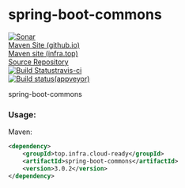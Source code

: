 # spring-boot-commons

[![Sonar](https://sonarcloud.io/api/project_badges/measure?project=top.infra%3Aspring-boot-commons&metric=alert_status)](https://sonarcloud.io/dashboard?id=top.infra%3Aspring-boot-commons)  
[Maven Site (github.io)](https://cloud-ready.github.io/cloud-ready/snapshot/spring-boot-commons/index.html)  
[Maven site (infra.top)](https://maven-site.infra.top/cloud-ready/snapshot/staging/spring-boot-commons/index.html)  
[Source Repository](https://github.com/cloud-ready/spring-boot-commons/tree/develop)  
[![Build Status](https://travis-ci.org/cloud-ready/spring-boot-commons.svg?branch=develop)travis-ci](https://travis-ci.org/cloud-ready/spring-boot-commons)  
[![Build status](https://ci.appveyor.com/api/projects/status/any0kvwcxs5b6s8c?svg=true)(appveyor)](https://ci.appveyor.com/project/chshawkn/spring-boot-commons)    


spring-boot-commons

### Usage:

Maven:
```xml
<dependency>
    <groupId>top.infra.cloud-ready</groupId>
    <artifactId>spring-boot-commons</artifactId>
    <version>3.0.2</version>
</dependency>
```
